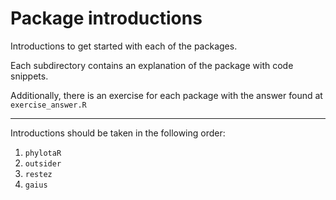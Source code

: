 # Package introductions

Introductions to get started with each of the packages.

Each subdirectory contains an explanation of the package
with code snippets.

Additionally, there is an exercise for each package
with the answer found at `exercise_answer.R`

* * *

Introductions should be taken in the following order:

1. `phylotaR`
2. `outsider`
3. `restez`
4. `gaius`


